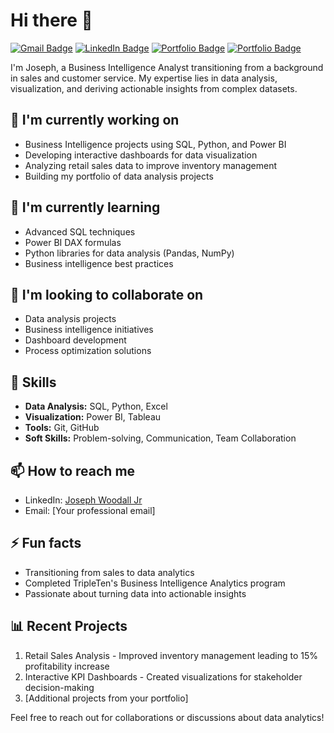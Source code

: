 # Hi there 👋

[![Gmail Badge](https://img.shields.io/badge/-josephdwoodall@gmail.com-c14438?style=flat&logo=Gmail&logoColor=white)](mailto:josephdwoodall@gmail.com)
[![LinkedIn Badge](https://img.shields.io/badge/-LinkedIn-blue?style=flat&logo=LinkedIn&logoColor=white)](https://www.linkedin.com/in/joseph-woodall-373363161/)
[![Portfolio Badge](https://img.shields.io/badge/Portfolio-Projects-green)](https://github.com/Joseph-Woodall?tab=repositories)
[![Portfolio Badge](https://img.shields.io/badge/Portfolio-Projects-green)](https://github.com/Joseph-Woodall?tab=repositories)


I'm Joseph, a Business Intelligence Analyst transitioning from a background in sales and customer service. My expertise lies in data analysis, visualization, and deriving actionable insights from complex datasets.

## 🔭 I'm currently working on
- Business Intelligence projects using SQL, Python, and Power BI
- Developing interactive dashboards for data visualization
- Analyzing retail sales data to improve inventory management
- Building my portfolio of data analysis projects

## 🌱 I'm currently learning
- Advanced SQL techniques
- Power BI DAX formulas
- Python libraries for data analysis (Pandas, NumPy)
- Business intelligence best practices

## 👯 I'm looking to collaborate on
- Data analysis projects
- Business intelligence initiatives
- Dashboard development
- Process optimization solutions

## 💼 Skills
- **Data Analysis:** SQL, Python, Excel
- **Visualization:** Power BI, Tableau
- **Tools:** Git, GitHub
- **Soft Skills:** Problem-solving, Communication, Team Collaboration

## 📫 How to reach me
- LinkedIn: [Joseph Woodall Jr](https://www.linkedin.com/in/joseph-woodall-jr/)
- Email: [Your professional email]

## ⚡ Fun facts
- Transitioning from sales to data analytics
- Completed TripleTen's Business Intelligence Analytics program
- Passionate about turning data into actionable insights

## 📊 Recent Projects
1. Retail Sales Analysis - Improved inventory management leading to 15% profitability increase
2. Interactive KPI Dashboards - Created visualizations for stakeholder decision-making
3. [Additional projects from your portfolio]

Feel free to reach out for collaborations or discussions about data analytics!
